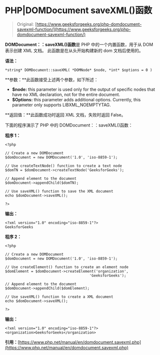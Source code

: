 # PHP|DOMDocument saveXML()函数

> Original: [https://www.geeksforgeeks.org/php-domdocument-savexml-function/](https://www.geeksforgeeks.org/php-domdocument-savexml-function/)

**DOMDocument：：saveXML()函数**是 PHP 中的一个内置函数，用于从 DOM 表示创建 XML 文档。 此函数是在从头开始构建新的 dom 文档后使用的。

**语法：**

```
*string* DOMDocument::saveXML( *DOMNode* $node, *int* $options = 0 )
```

**参数：**此函数接受上述两个参数，如下所述：

*   **$node:** this parameter is used only for the output of specific nodes that have no XML declaration, not for the entire document.
*   **$Options:** this parameter adds additional options. Currently, this parameter only supports LIBXML_NOEMPTYTAG.

**返回值：**此函数成功时返回 XML 文档，失败时返回 False。

下面的程序演示了 PHP 中的 DOMDocument：：saveXML()函数：

**程序 1：**

```
<?php

// Create a new DOMDocument
$domDocument = new DOMDocument('1.0', 'iso-8859-1');

// Use createTextNode() function to create a text node
$domTN = $domDocument->createTextNode('GeeksforGeeks');

// Append element to the document
$domDocument->appendChild($domTN);

// Use saveXML() function to save the XML document
echo $domDocument->saveXML();

?>
```

**输出：**

```
<?xml version="1.0" encoding="iso-8859-1"?>
GeeksforGeeks

```

**程序 2：**

```
<?php

// Create a new DOMDocument
$domDocument = new DOMDocument('1.0', 'iso-8859-1');

// Use createElement() function to create an element node
$domElement = $domDocument->createElement('organization',
                                       'GeeksforGeeks');

// Append element to the document
$domDocument->appendChild($domElement);

// Use saveXML() function to create a XML document
echo $domDocument->saveXML();

?>
```

**输出：**

```
<?xml version="1.0" encoding="iso-8859-1"?>
<organization>GeeksforGeeks</organization>

```

**引用：**[https://www.php.net/manual/en/domdocument.savexml.php](https://www.php.net/manual/en/domdocument.savexml.php)